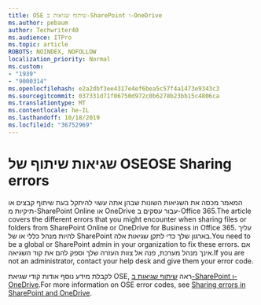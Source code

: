 ```yaml
---
title: OSE שיתוף שגיאות ב-SharePoint ו-OneDrive
ms.author: pebaum
author: Techwriter40
ms.audience: ITPro
ms.topic: article
ROBOTS: NOINDEX, NOFOLLOW
localization_priority: Normal
ms.custom:
- "1939"
- "9000314"
ms.openlocfilehash: e2a2dbf3ee4317e4ef6bea5c57f4a1473e9343c3
ms.sourcegitcommit: 037331d71f06750d972c0b6278b23bb15c4806ca
ms.translationtype: MT
ms.contentlocale: he-IL
ms.lasthandoff: 10/18/2019
ms.locfileid: "36752969"
---
```

# <a name="ose-sharing-errors"></a><span data-ttu-id="eaf80-102">שגיאות שיתוף של OSE</span><span class="sxs-lookup"><span data-stu-id="eaf80-102">OSE Sharing errors</span></span>

<span data-ttu-id="eaf80-103">המאמר מכסה את השגיאות השונות שבהן אתה עשוי להיתקל בעת שיתוף קבצים או תיקיות מ-SharePoint Online או OneDrive עבור עסקים ב-Office 365.</span><span class="sxs-lookup"><span data-stu-id="eaf80-103">The article covers the different errors that you might encounter when sharing files or folders from SharePoint Online or OneDrive for Business in Office 365.</span></span> <span data-ttu-id="eaf80-104">עליך להיות מנהל כללי או של SharePoint בארגון שלך כדי לתקן שגיאות אלה.</span><span class="sxs-lookup"><span data-stu-id="eaf80-104">You need to be a global or SharePoint admin in your organization to fix these errors.</span></span> <span data-ttu-id="eaf80-105">אם אינך מנהל מערכת, פנה אל צוות העזרה שלך וספק להם את קוד השגיאה.</span><span class="sxs-lookup"><span data-stu-id="eaf80-105">If you are not an administrator, contact your help desk and give them your error code.</span></span>

<span data-ttu-id="eaf80-106">לקבלת מידע נוסף אודות קודי שגיאת OSE, ראה [שיתוף שגיאות ב-SharePoint ו-OneDrive](https://docs.microsoft.com/sharepoint/sharepoint-onedrive-error-message).</span><span class="sxs-lookup"><span data-stu-id="eaf80-106">For more information on OSE error codes, see [Sharing errors in SharePoint and OneDrive](https://docs.microsoft.com/sharepoint/sharepoint-onedrive-error-message).</span></span>
